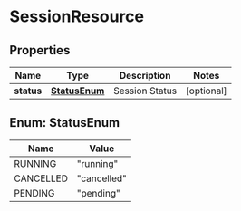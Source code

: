 

# SessionResource


## Properties

| Name | Type | Description | Notes |
|------------ | ------------- | ------------- | -------------|
|**status** | [**StatusEnum**](#StatusEnum) | Session Status |  [optional] |



## Enum: StatusEnum

| Name | Value |
|---- | -----|
| RUNNING | &quot;running&quot; |
| CANCELLED | &quot;cancelled&quot; |
| PENDING | &quot;pending&quot; |



